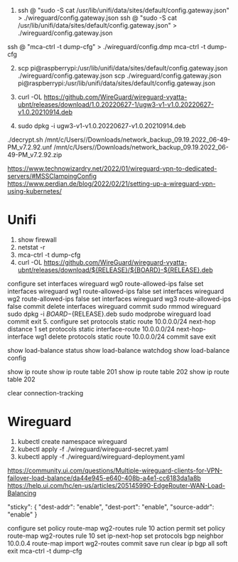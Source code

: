 1. ssh <user>@<host> "sudo -S cat /usr/lib/unifi/data/sites/default/config.gateway.json" > ./wireguard/config.gateway.json
ssh <user>@<host> "sudo -S cat /usr/lib/unifi/data/sites/default/config.gateway.json" > ./wireguard/config.gateway.json

ssh <user>@<host> "mca-ctrl -t dump-cfg" > ./wireguard/config.dmp
mca-ctrl -t dump-cfg

2. scp pi@raspberrypi:/usr/lib/unifi/data/sites/default/config.gateway.json ./wireguard/config.gateway.json
scp ./wireguard/config.gateway.json pi@raspberrypi:/usr/lib/unifi/data/sites/default/config.gateway.json

3. curl -OL https://github.com/WireGuard/wireguard-vyatta-ubnt/releases/download/1.0.20220627-1/ugw3-v1-v1.0.20220627-v1.0.20210914.deb
4. sudo dpkg -i ugw3-v1-v1.0.20220627-v1.0.20210914.deb

./decrypt.sh /mnt/c/Users/<user>/Downloads/network_backup_09.19.2022_06-49-PM_v7.2.92.unf /mnt/c/Users/<user>/Downloads/network_backup_09.19.2022_06-49-PM_v7.2.92.zip

https://www.technowizardry.net/2022/01/wireguard-vpn-to-dedicated-servers/#MSSClampingConfig
https://www.perdian.de/blog/2022/02/21/setting-up-a-wireguard-vpn-using-kubernetes/

# Unifi
1. show firewall
2. netstat -r
3. mca-ctrl -t dump-cfg
4. curl -OL https://github.com/WireGuard/wireguard-vyatta-ubnt/releases/download/${RELEASE}/${BOARD}-${RELEASE}.deb

configure
set interfaces wireguard wg0 route-allowed-ips false
set interfaces wireguard wg1 route-allowed-ips false
set interfaces wireguard wg2 route-allowed-ips false
set interfaces wireguard wg3 route-allowed-ips false
commit
delete interfaces wireguard
commit
sudo rmmod wireguard
sudo dpkg -i ${BOARD}-${RELEASE}.deb
sudo modprobe wireguard
load
commit
exit
5. configure
set protocols static route 10.0.0.0/24 next-hop <ip> distance 1
set protocols static interface-route 10.0.0.0/24 next-hop-interface wg1
delete protocols static route 10.0.0.0/24
commit
save
exit

show load-balance status
show load-balance watchdog
show load-balance config

show ip route
show ip route table 201
show ip route table 202
show ip route table 202

clear connection-tracking

# Wireguard
1. kubectl create namespace wireguard
2. kubectl apply -f ./wireguard/wireguard-secret.yaml
3. kubectl apply -f ./wireguard/wireguard-deployment.yaml

https://community.ui.com/questions/Multiple-wireguard-clients-for-VPN-failover-load-balance/da44e945-e640-408b-a4e1-cc6183da1a8b
https://help.ui.com/hc/en-us/articles/205145990-EdgeRouter-WAN-Load-Balancing


"sticky": {
    "dest-addr": "enable",
    "dest-port": "enable",
    "source-addr": "enable"
}

configure
set policy route-map wg2-routes rule 10 action permit
set policy route-map wg2-routes rule 10 set ip-next-hop <ip>
set protocols bgp <asn> neighbor 10.0.0.4 route-map import wg2-routes
commit
save
run clear ip bgp all soft
exit
mca-ctrl -t dump-cfg